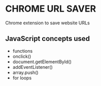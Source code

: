 # CHROME URL SAVER

Chrome extension to save website URLs

## JavaScript concepts used

- functions
- onclick()
- document.getElementById()
- addEventListener()
- array.push()
- for loops